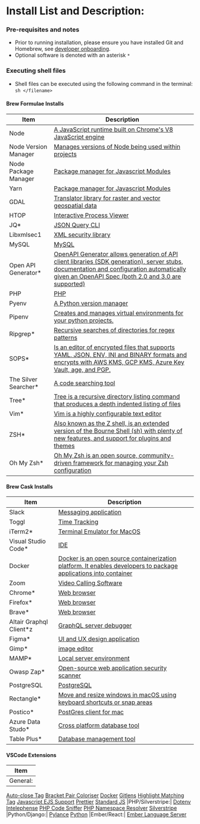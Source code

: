 # Install List and Description:


### Pre-requisites and notes
- Prior to running installation, please ensure you have installed Git and Homebrew, see [developer onboarding](https://mediasuite.atlassian.net/wiki/spaces/SUITE/pages/4994760734/Onboarding+for+developers).
- Optional software is denoted with an asterisk `*`

### Executing shell files
- Shell files can be executed using the following command in the terminal: `sh </filename>`

#### Brew Formulae Installs

| Item | Description |
|--- | --- |
Node| [A JavaScript runtime built on Chrome's V8 JavaScript engine](https://nodejs.org/en/)
Node Version Manager | [Manages versions of Node being used within projects](https://github.com/nvm-sh/nvm)
Node Package Manager | [Package manager for Javascript Modules](https://www.npmjs.com/)
Yarn | [Package manager for Javascript Modules](https://yarnpkg.com/)
GDAL | [Translator library for raster and vector geospatial data](https://gdal.org/)
HTOP| [Interactive Process Viewer](https://htop.dev/)
JQ* | [JSON Query CLI](https://stedolan.github.io/jq/)
Libxmlsec1| [XML security library](https://www.aleksey.com/xmlsec/)
MySQL| [MySQL](https://www.mysql.com/)
Open API Generator*|  [OpenAPI Generator allows generation of API client libraries (SDK generation), server stubs, documentation and configuration automatically given an OpenAPI Spec (both 2.0 and 3.0 are supported)](https://github.com/OpenAPITools/openapigenerator)
PHP| [PHP](https://www.php.net/)
Pyenv| [A Python version manager](https://github.com/pyenv/pyenv)
Pipenv| [Creates and manages virtual environments for your python projects.](https://pipenv.pypa.io/en/latest/)
Ripgrep*| [Recursive searches of directories for regex patterns](https://github.com/BurntSushi/ripgrep)
SOPS*| [Is an editor of encrypted files that supports YAML, JSON, ENV, INI and BINARY formats and encrypts with AWS KMS, GCP KMS, Azure Key Vault, age, and PGP.](https://github.com/mozilla/sops)
The Silver Searcher*| [A code searching tool](https://github.com/ggreer/the_silver_searcher)
Tree*| [Tree is a recursive directory listing command that produces a depth indented listing of files](http://mama.indstate.edu/users/ice/tree/)
Vim*| [Vim is a highly configurable text editor](https://www.vim.org/)
ZSH*| [Also known as the Z shell, is an extended version of the Bourne Shell (sh) with plenty of new features, and support for plugins and themes](https://www.zsh.org/)
Oh My Zsh*| [Oh My Zsh is an open source, community-driven framework for managing your Zsh configuration](https://ohmyz.sh/)

#### Brew Cask Installs

| Item | Description |
|--- | --- |
Slack | [Messaging application](https://slack.com/)
Toggl | [Time Tracking](https://toggl.com/track/?utm_source=google&utm_medium=cpc&utm_campaign=Toggl%20Track%20-%20%5BS%5D%20-%20Global%20-%20Brand%20-%20Sign%20Up%20-%20Toggl%20Always%20On%20-%20Ad%203%20-%20Responsive&utm_term=time%20tracker&utm_content=search&cq_src=google_ads&cq_cmp=11493628079&cq_term=toggl&cq_plac=&cq_net=g&cq_plt=gp&gclid=CjwKCAiA9tyQBhAIEiwA6tdCrPPqtv4dyqh1L2_G6ynnxMBzXvb5PE89RY_1u6UQzqDSaqUw25PWvRoCUmoQAvD_BwE)
iTerm2* | [Terminal Emulator for MacOS](https://iterm2.com/)
Visual Studio Code* | [IDE](https://code.visualstudio.com/)
Docker | [Docker is an open source containerization platform. It enables developers to package applications into container](https://www.docker.com/)
Zoom | [Video Calling Software](https://zoom.us/)
Chrome* | [Web browser](https://www.google.com/chrome/)
Firefox* | [Web browser](https://www.mozilla.org/en-US/firefox/new/)
Brave* | [Web browser](https://brave.com/)
Altair Graphql Client*z | [GraphQL server debugger](https://altair.sirmuel.design/)
Figma*| [UI and UX design application](https://www.figma.com/)
Gimp*| [image editor](https://www.gimp.org/)
MAMP*| [Local server environment](https://www.mamp.info/en/windows/)
Owasp Zap* | [Open-source web application security scanner](https://www.zaproxy.org/)
PostgreSQL | [PostgreSQL](https://www.postgresql.org/)
Rectangle* | [Move and resize windows in macOS using keyboard shortcuts or snap areas](https://rectangleapp.com/)
Postico* | [PostGres client for mac](https://eggerapps.at/postico/)
Azure Data Studo* | [Cross platform database tool](https://docs.microsoft.com/en-us/sql/azure-data-studio/download-azure-data-studio?view=sql-server-ver15)
Table Plus* | [Database management tool](https://tableplus.com/)

#### VSCode Extensions

| Item |
|---|
|General:|
[Auto-close Tag](https://marketplace.visualstudio.com/items?itemName=formulahendry.auto-close-tag)
[Bracket Pair Coloriser](https://marketplace.visualstudio.com/items?itemName=CoenraadS.bracket-pair-colorizer)
[Docker](https://marketplace.visualstudio.com/items?itemName=ms-azuretools.vscode-docker)
[Gitlens](https://marketplace.visualstudio.com/items?itemName=eamodio.gitlens)
[Highlight Matching Tag](https://marketplace.visualstudio.com/items?itemName=vincaslt.highlight-matching-tag)
[Javascript EJS Support](https://marketplace.visualstudio.com/items?itemName=DigitalBrainstem.javascript-ejs-support)
[Prettier](https://marketplace.visualstudio.com/items?itemName=esbenp.prettier-vscode)
[Standard JS](https://marketplace.visualstudio.com/items?itemName=chenxsan.vscode-standardjs)
|PHP/Silverstripe:|
[Dotenv](https://marketplace.visualstudio.com/items?itemName=mikestead.dotenv)
[Intelephense](https://marketplace.visualstudio.com/items?itemName=bmewburn.vscode-intelephense-client)
[PHP Code Sniffer](https://marketplace.visualstudio.com/items?itemName=ikappas.phpcs)
[PHP Namespace Resolver](https://marketplace.visualstudio.com/items?itemName=MehediDracula.php-namespace-resolver)
[Silverstripe](https://marketplace.visualstudio.com/items?itemName=adrianhumphreys.silverstripe)
|Python/Django:|
[Pylance](https://marketplace.visualstudio.com/items?itemName=ms-python.vscode-pylance)
[Python](https://marketplace.visualstudio.com/items?itemName=ms-python.python)
|Ember/React:|
[Ember Language Server](https://marketplace.visualstudio.com/items?itemName=EmberTooling.vscode-ember)